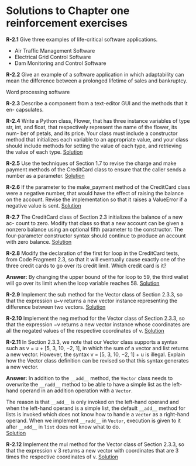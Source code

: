 # Solutions to Chapter one reinforcement exercises

**R-2.1** Give three examples of life-critical software applications.

- Air Traffic Management Software
- Electrical Grid Control Software
- Dam Monitoring and Control Software


**R-2.2** Give an example of a software application in which adaptability can mean
the difference between a prolonged lifetime of sales and bankruptcy.

Word processing software


**R-2.3** Describe a component from a text-editor GUI and the methods that it en-
capsulates.

**R-2.4** Write a Python class, Flower, that has three instance variables of type str,
int, and float, that respectively represent the name of the flower, its num-
ber of petals, and its price. Your class must include a constructor method
that initializes each variable to an appropriate value, and your class should
include methods for setting the value of each type, and retrieving the value
of each type.
[Solution](R-2.4.py)

**R-2.5** Use the techniques of Section 1.7 to revise the charge and make payment
methods of the CreditCard class to ensure that the caller sends a number
as a parameter.
[Solution](R-2.5.py)

**R-2.6** If the parameter to the make_payment method of the CreditCard class
were a negative number, that would have the effect of raising the balance
on the account. Revise the implementation so that it raises a ValueError if
a negative value is sent.
[Solution](R-2.6.py)

**R-2.7** The CreditCard class of Section 2.3 initializes the balance of a new ac-
count to zero. Modify that class so that a new account can be given a
nonzero balance using an optional fifth parameter to the constructor. The
four-parameter constructor syntax should continue to produce an account
with zero balance.
[Solution](R-2.7.py)

**R-2.8** Modify the declaration of the first for loop in the CreditCard tests, from
Code Fragment 2.3, so that it will eventually cause exactly one of the three
credit cards to go over its credit limit. Which credit card is it?

**Answer:** By changing the upper bound of the for loop to 59, the third wallet
will go over its limit when the loop variable reaches 58.
[Solution](R-2.8.py)


**R-2.9** Implement the sub method for the Vector class of Section 2.3.3, so
that the expression u−v returns a new vector instance representing the
difference between two vectors.
[Solution](R-2.9.py)

**R-2.10** Implement the neg method for the Vector class of Section 2.3.3, so
that the expression −v returns a new vector instance whose coordinates
are all the negated values of the respective coordinates of v.
[Solution](R-2.10.py)

**R-2.11** In Section 2.3.3, we note that our Vector class supports a syntax such as
v = u + [5, 3, 10, −2, 1], in which the sum of a vector and list returns
a new vector. However, the syntax v = [5, 3, 10, −2, 1] + u is illegal.
Explain how the Vector class definition can be revised so that this syntax
generates a new vector.

**Answer:** In addition to the `__add__` method, the `Vector` class needs to overwrite the `__radd__` method to be able to have a simple list as the left-hand operand in an addition operation with a `Vector`.

The reason is that `__add__` is only invoked on the left-hand operand and when the left-hand operand is a simple list, the default `__add__` method for lists is invoked which does not know how to handle a `Vector` as a right-hand operand. When we implement `__radd__` in `Vector`, execution is given to it after `__add__` in `list` does not know what to do.  
[Solution](R-2.11.py)

**R-2.12** Implement the mul method for the Vector class of Section 2.3.3, so
that the expression v 3 returns a new vector with coordinates that are 3
times the respective coordinates of v.
[Solution](R-2.12.py)